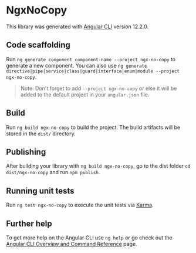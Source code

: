 # NgxNoCopy

This library was generated with [Angular CLI](https://github.com/angular/angular-cli) version 12.2.0.

## Code scaffolding

Run `ng generate component component-name --project ngx-no-copy` to generate a new component. You can also use `ng generate directive|pipe|service|class|guard|interface|enum|module --project ngx-no-copy`.
> Note: Don't forget to add `--project ngx-no-copy` or else it will be added to the default project in your `angular.json` file. 

## Build

Run `ng build ngx-no-copy` to build the project. The build artifacts will be stored in the `dist/` directory.

## Publishing

After building your library with `ng build ngx-no-copy`, go to the dist folder `cd dist/ngx-no-copy` and run `npm publish`.

## Running unit tests

Run `ng test ngx-no-copy` to execute the unit tests via [Karma](https://karma-runner.github.io).

## Further help

To get more help on the Angular CLI use `ng help` or go check out the [Angular CLI Overview and Command Reference](https://angular.io/cli) page.
